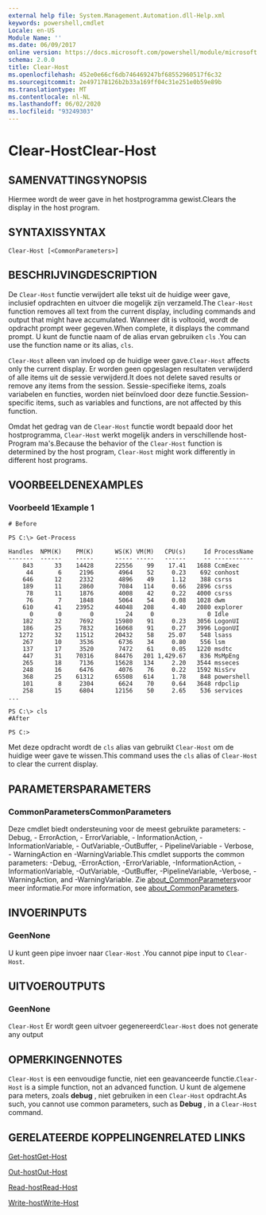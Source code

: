 ```yaml
---
external help file: System.Management.Automation.dll-Help.xml
keywords: powershell,cmdlet
Locale: en-US
Module Name: ''
ms.date: 06/09/2017
online version: https://docs.microsoft.com/powershell/module/microsoft.powershell.core/clear-host?view=powershell-7.1&WT.mc_id=ps-gethelp
schema: 2.0.0
title: Clear-Host
ms.openlocfilehash: 452e0e66cf6db746469247bf68552960517f6c32
ms.sourcegitcommit: 2e497178126b2b33a169ff04c31e251e0b59e89b
ms.translationtype: MT
ms.contentlocale: nl-NL
ms.lasthandoff: 06/02/2020
ms.locfileid: "93249303"
---
```

# <span data-ttu-id="92f93-103">Clear-Host</span><span class="sxs-lookup"><span data-stu-id="92f93-103">Clear-Host</span></span>

## <span data-ttu-id="92f93-104">SAMENVATTING</span><span class="sxs-lookup"><span data-stu-id="92f93-104">SYNOPSIS</span></span>

<span data-ttu-id="92f93-105">Hiermee wordt de weer gave in het hostprogramma gewist.</span><span class="sxs-lookup"><span data-stu-id="92f93-105">Clears the display in the host program.</span></span>

## <span data-ttu-id="92f93-106">SYNTAXIS</span><span class="sxs-lookup"><span data-stu-id="92f93-106">SYNTAX</span></span>

```
Clear-Host [<CommonParameters>]
```

## <span data-ttu-id="92f93-107">BESCHRIJVING</span><span class="sxs-lookup"><span data-stu-id="92f93-107">DESCRIPTION</span></span>

<span data-ttu-id="92f93-108">De `Clear-Host` functie verwijdert alle tekst uit de huidige weer gave, inclusief opdrachten en uitvoer die mogelijk zijn verzameld.</span><span class="sxs-lookup"><span data-stu-id="92f93-108">The `Clear-Host` function removes all text from the current display, including commands and output that might have accumulated.</span></span> <span data-ttu-id="92f93-109">Wanneer dit is voltooid, wordt de opdracht prompt weer gegeven.</span><span class="sxs-lookup"><span data-stu-id="92f93-109">When complete, it displays the command prompt.</span></span> <span data-ttu-id="92f93-110">U kunt de functie naam of de alias ervan gebruiken `cls` .</span><span class="sxs-lookup"><span data-stu-id="92f93-110">You can use the function name or its alias, `cls`.</span></span>

<span data-ttu-id="92f93-111">`Clear-Host` alleen van invloed op de huidige weer gave.</span><span class="sxs-lookup"><span data-stu-id="92f93-111">`Clear-Host` affects only the current display.</span></span> <span data-ttu-id="92f93-112">Er worden geen opgeslagen resultaten verwijderd of alle items uit de sessie verwijderd.</span><span class="sxs-lookup"><span data-stu-id="92f93-112">It does not delete saved results or remove any items from the session.</span></span> <span data-ttu-id="92f93-113">Sessie-specifieke items, zoals variabelen en functies, worden niet beïnvloed door deze functie.</span><span class="sxs-lookup"><span data-stu-id="92f93-113">Session-specific items, such as variables and functions, are not affected by this function.</span></span>

<span data-ttu-id="92f93-114">Omdat het gedrag van de `Clear-Host` functie wordt bepaald door het hostprogramma, `Clear-Host` werkt mogelijk anders in verschillende host-Program ma's.</span><span class="sxs-lookup"><span data-stu-id="92f93-114">Because the behavior of the `Clear-Host` function is determined by the host program, `Clear-Host` might work differently in different host programs.</span></span>

## <span data-ttu-id="92f93-115">VOORBEELDEN</span><span class="sxs-lookup"><span data-stu-id="92f93-115">EXAMPLES</span></span>

### <span data-ttu-id="92f93-116">Voorbeeld 1</span><span class="sxs-lookup"><span data-stu-id="92f93-116">Example 1</span></span>

```
# Before

PS C:\> Get-Process

Handles  NPM(K)    PM(K)      WS(K) VM(M)   CPU(s)     Id ProcessName
-------  ------    -----      ----- -----   ------     -- -----------
    843      33    14428      22556    99    17.41   1688 CcmExec
     44       6     2196       4964    52     0.23    692 conhost
    646      12     2332       4896    49     1.12    388 csrss
    189      11     2860       7084   114     0.66   2896 csrss
     78      11     1876       4008    42     0.22   4000 csrss
     76       7     1848       5064    54     0.08   1028 dwm
    610      41    23952      44048   208     4.40   2080 explorer
      0       0        0         24     0               0 Idle
    182      32     7692      15980    91     0.23   3056 LogonUI
    186      25     7832      16068    91     0.27   3996 LogonUI
   1272      32    11512      20432    58    25.07    548 lsass
    267      10     3536       6736    34     0.80    556 lsm
    137      17     3520       7472    61     0.05   1220 msdtc
    447      31    70316      84476   201 1,429.67    836 MsMpEng
    265      18     7136      15628   134     2.20   3544 msseces
    248      16     6476       4076    76     0.22   1592 NisSrv
    368      25    61312      65508   614     1.78    848 powershell
    101       8     2304       6624    70     0.64   3648 rdpclip
    258      15     6804      12156    50     2.65    536 services
...

PS C:\> cls
#After

PS C:>
```

<span data-ttu-id="92f93-117">Met deze opdracht wordt de `cls` alias van gebruikt `Clear-Host` om de huidige weer gave te wissen.</span><span class="sxs-lookup"><span data-stu-id="92f93-117">This command uses the `cls` alias of `Clear-Host` to clear the current display.</span></span>

## <span data-ttu-id="92f93-118">PARAMETERS</span><span class="sxs-lookup"><span data-stu-id="92f93-118">PARAMETERS</span></span>

### <span data-ttu-id="92f93-119">CommonParameters</span><span class="sxs-lookup"><span data-stu-id="92f93-119">CommonParameters</span></span>
<span data-ttu-id="92f93-120">Deze cmdlet biedt ondersteuning voor de meest gebruikte parameters: -Debug, - ErrorAction, - ErrorVariable, - InformationAction, -InformationVariable, - OutVariable,-OutBuffer, - PipelineVariable - Verbose, - WarningAction en -WarningVariable.</span><span class="sxs-lookup"><span data-stu-id="92f93-120">This cmdlet supports the common parameters: -Debug, -ErrorAction, -ErrorVariable, -InformationAction, -InformationVariable, -OutVariable, -OutBuffer, -PipelineVariable, -Verbose, -WarningAction, and -WarningVariable.</span></span> <span data-ttu-id="92f93-121">Zie [about_CommonParameters](https://go.microsoft.com/fwlink/?LinkID=113216)voor meer informatie.</span><span class="sxs-lookup"><span data-stu-id="92f93-121">For more information, see [about_CommonParameters](https://go.microsoft.com/fwlink/?LinkID=113216).</span></span>

## <span data-ttu-id="92f93-122">INVOER</span><span class="sxs-lookup"><span data-stu-id="92f93-122">INPUTS</span></span>

### <span data-ttu-id="92f93-123">Geen</span><span class="sxs-lookup"><span data-stu-id="92f93-123">None</span></span>

<span data-ttu-id="92f93-124">U kunt geen pipe invoer naar `Clear-Host` .</span><span class="sxs-lookup"><span data-stu-id="92f93-124">You cannot pipe input to `Clear-Host`.</span></span>

## <span data-ttu-id="92f93-125">UITVOER</span><span class="sxs-lookup"><span data-stu-id="92f93-125">OUTPUTS</span></span>

### <span data-ttu-id="92f93-126">Geen</span><span class="sxs-lookup"><span data-stu-id="92f93-126">None</span></span>

<span data-ttu-id="92f93-127">`Clear-Host` Er wordt geen uitvoer gegenereerd</span><span class="sxs-lookup"><span data-stu-id="92f93-127">`Clear-Host` does not generate any output</span></span>

## <span data-ttu-id="92f93-128">OPMERKINGEN</span><span class="sxs-lookup"><span data-stu-id="92f93-128">NOTES</span></span>

<span data-ttu-id="92f93-129">`Clear-Host` is een eenvoudige functie, niet een geavanceerde functie.</span><span class="sxs-lookup"><span data-stu-id="92f93-129">`Clear-Host` is a simple function, not an advanced function.</span></span> <span data-ttu-id="92f93-130">U kunt de algemene para meters, zoals **debug** , niet gebruiken in een `Clear-Host` opdracht.</span><span class="sxs-lookup"><span data-stu-id="92f93-130">As such, you cannot use common parameters, such as **Debug** , in a `Clear-Host` command.</span></span>

## <span data-ttu-id="92f93-131">GERELATEERDE KOPPELINGEN</span><span class="sxs-lookup"><span data-stu-id="92f93-131">RELATED LINKS</span></span>

[<span data-ttu-id="92f93-132">Get-host</span><span class="sxs-lookup"><span data-stu-id="92f93-132">Get-Host</span></span>](../Microsoft.PowerShell.Utility/Get-Host.md)

[<span data-ttu-id="92f93-133">Out-host</span><span class="sxs-lookup"><span data-stu-id="92f93-133">Out-Host</span></span>](Out-Host.md)

[<span data-ttu-id="92f93-134">Read-host</span><span class="sxs-lookup"><span data-stu-id="92f93-134">Read-Host</span></span>](../Microsoft.PowerShell.Utility/Read-Host.md)

[<span data-ttu-id="92f93-135">Write-host</span><span class="sxs-lookup"><span data-stu-id="92f93-135">Write-Host</span></span>](../Microsoft.PowerShell.Utility/Write-Host.md)

